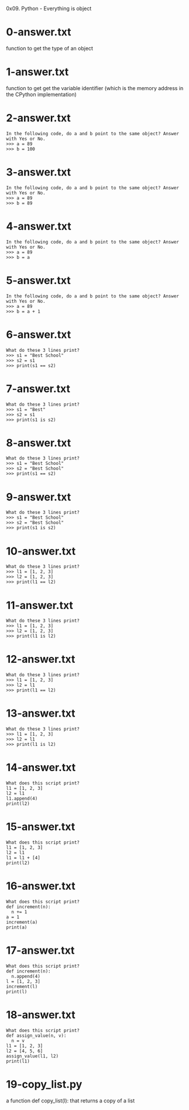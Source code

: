 0x09. Python - Everything is object

# 0-answer.txt
function to get the type of an object

# 1-answer.txt
function to get get the variable identifier (which is the memory address in the CPython implementation)

# 2-answer.txt
```
In the following code, do a and b point to the same object? Answer with Yes or No.
>>> a = 89
>>> b = 100
```

# 3-answer.txt
```
In the following code, do a and b point to the same object? Answer with Yes or No.
>>> a = 89
>>> b = 89
```

# 4-answer.txt
```
In the following code, do a and b point to the same object? Answer with Yes or No.
>>> a = 89
>>> b = a
```

# 5-answer.txt
```
In the following code, do a and b point to the same object? Answer with Yes or No.
>>> a = 89
>>> b = a + 1
```

# 6-answer.txt
```
What do these 3 lines print?
>>> s1 = "Best School"
>>> s2 = s1
>>> print(s1 == s2)
```

# 7-answer.txt
```
What do these 3 lines print?
>>> s1 = "Best"
>>> s2 = s1
>>> print(s1 is s2)
```

# 8-answer.txt
```
What do these 3 lines print?
>>> s1 = "Best School"
>>> s2 = "Best School"
>>> print(s1 == s2)
```

# 9-answer.txt
```
What do these 3 lines print?
>>> s1 = "Best School"
>>> s2 = "Best School"
>>> print(s1 is s2)
```

# 10-answer.txt
```
What do these 3 lines print?
>>> l1 = [1, 2, 3]
>>> l2 = [1, 2, 3] 
>>> print(l1 == l2)
```

# 11-answer.txt
```
What do these 3 lines print?
>>> l1 = [1, 2, 3]
>>> l2 = [1, 2, 3] 
>>> print(l1 is l2)
```

# 12-answer.txt
```
What do these 3 lines print?
>>> l1 = [1, 2, 3]
>>> l2 = l1
>>> print(l1 == l2)
```

# 13-answer.txt
```
What do these 3 lines print?
>>> l1 = [1, 2, 3]
>>> l2 = l1
>>> print(l1 is l2)
```

# 14-answer.txt
```
What does this script print?
l1 = [1, 2, 3]
l2 = l1
l1.append(4)
print(l2)
```

# 15-answer.txt
```
What does this script print?
l1 = [1, 2, 3]
l2 = l1
l1 = l1 + [4]
print(l2)
```

# 16-answer.txt
```
What does this script print?
def increment(n):
  n += 1
a = 1
increment(a)
print(a)
```

# 17-answer.txt
```
What does this script print?
def increment(n):
  n.append(4)
l = [1, 2, 3]
increment(l)
print(l)
```

# 18-answer.txt
```
What does this script print?
def assign_value(n, v):
  n = v
l1 = [1, 2, 3]
l2 = [4, 5, 6]
assign_value(l1, l2)
print(l1)
```

# 19-copy_list.py
a function def copy_list(l): that returns a copy of a list


